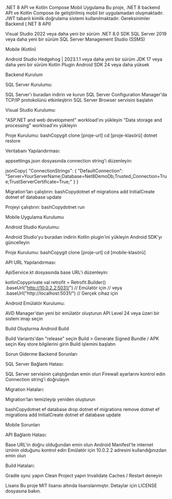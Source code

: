 .NET 8 API ve Kotlin Compose Mobil Uygulama
Bu proje, .NET 8 backend API ve Kotlin Compose ile geliştirilmiş mobil bir uygulamadan oluşmaktadır. JWT tabanlı kimlik doğrulama sistemi kullanılmaktadır.
Gereksinimler
Backend (.NET 8 API)

Visual Studio 2022 veya daha yeni bir sürüm
.NET 8.0 SDK
SQL Server 2019 veya daha yeni bir sürüm
SQL Server Management Studio (SSMS)

Mobile (Kotlin)

Android Studio Hedgehog | 2023.1.1 veya daha yeni bir sürüm
JDK 17 veya daha yeni bir sürüm
Kotlin Plugin
Android SDK 24 veya daha yüksek

Backend Kurulum

SQL Server Kurulumu:

SQL Server'ı buradan indirin ve kurun
SQL Server Configuration Manager'da TCP/IP protokolünü etkinleştirin
SQL Server Browser servisini başlatın


Visual Studio Kurulumu:

"ASP.NET and web development" workload'ını yükleyin
"Data storage and processing" workload'ını yükleyin


Proje Kurulumu:
bashCopygit clone [proje-url]
cd [proje-klasörü]
dotnet restore

Veritabanı Yapılandırması:

appsettings.json dosyasında connection string'i düzenleyin:

jsonCopy{
  "ConnectionStrings": {
    "DefaultConnection": "Server=YourServerName;Database=Net8DemoDb;Trusted_Connection=True;TrustServerCertificate=True;"
  }
}

Migration'ları çalıştırın:
bashCopydotnet ef migrations add InitialCreate
dotnet ef database update

Projeyi çalıştırın:
bashCopydotnet run


Mobile Uygulama Kurulumu

Android Studio Kurulumu:

Android Studio'yu buradan indirin
Kotlin plugin'ini yükleyin
Android SDK'yı güncelleyin


Proje Kurulumu:
bashCopygit clone [proje-url]
cd [mobile-klasörü]

API URL Yapılandırması:

ApiService.kt dosyasında base URL'i düzenleyin:

kotlinCopyprivate val retrofit = Retrofit.Builder()
    .baseUrl("http://10.0.2.2:5031/")  // Emülatör için
    // veya
    .baseUrl("http://localhost:5031/")  // Gerçek cihaz için

Android Emülatör Kurulumu:

AVD Manager'dan yeni bir emülatör oluşturun
API Level 24 veya üzeri bir sistem imajı seçin




Build Oluşturma
Android Build

Build Variants'dan "release" seçin
Build > Generate Signed Bundle / APK seçin
Key store bilgilerini girin
Build işlemini başlatın





Sorun Giderme
Backend Sorunları

SQL Server Bağlantı Hatası:

SQL Server servisinin çalıştığından emin olun
Firewall ayarlarını kontrol edin
Connection string'i doğrulayın


Migration Hataları:

Migration'ları temizleyip yeniden oluşturun

bashCopydotnet ef database drop
dotnet ef migrations remove
dotnet ef migrations add InitialCreate
dotnet ef database update


Mobile Sorunları

API Bağlantı Hatası:

Base URL'in doğru olduğundan emin olun
Android Manifest'te internet izninin olduğunu kontrol edin
Emülatör için 10.0.2.2 adresini kullandığınızdan emin olun


Build Hataları:

Gradle sync yapın
Clean Project yapın
Invalidate Caches / Restart deneyin



Lisans
Bu proje MIT lisansı altında lisanslanmıştır. Detaylar için LICENSE dosyasına bakın.
